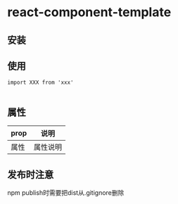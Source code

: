 # react-component-template

## 安装

## 使用
```
import XXX from 'xxx'


```
## 属性

| prop              | 说明                                         |
| ----------------- | ---------------------------------------------- |
| 属性 | 属性说明 |

## 发布时注意
npm publish时需要把dist从.gitignore删除

